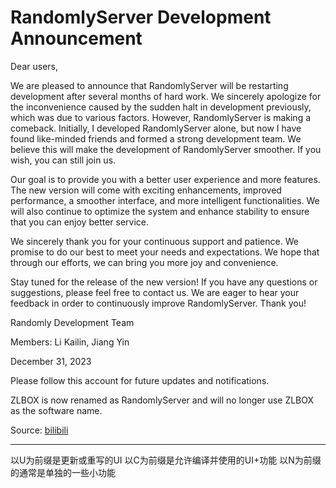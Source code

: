 # RandomlyServer Development Announcement

Dear users,

We are pleased to announce that RandomlyServer will be restarting development after several months of hard work. We sincerely apologize for the inconvenience caused by the sudden halt in development previously, which was due to various factors. However, RandomlyServer is making a comeback. Initially, I developed RandomlyServer alone, but now I have found like-minded friends and formed a strong development team. We believe this will make the development of RandomlyServer smoother. If you wish, you can still join us.

Our goal is to provide you with a better user experience and more features. The new version will come with exciting enhancements, improved performance, a smoother interface, and more intelligent functionalities. We will also continue to optimize the system and enhance stability to ensure that you can enjoy better service.

We sincerely thank you for your continuous support and patience. We promise to do our best to meet your needs and expectations. We hope that through our efforts, we can bring you more joy and convenience.

Stay tuned for the release of the new version! If you have any questions or suggestions, please feel free to contact us. We are eager to hear your feedback in order to continuously improve RandomlyServer. Thank you!

Randomly Development Team

Members: Li Kailin, Jiang Yin

December 31, 2023

Please follow this account for future updates and notifications.

ZLBOX is now renamed as RandomlyServer and will no longer use ZLBOX as the software name.

Source: [bilibili](https://www.bilibili.com/read/cv28909833/?spm_id_from=333.999.0.0)

*****
以U为前缀是更新或重写的UI
以C为前缀是允许编译并使用的UI+功能
以N为前缀的通常是单独的一些小功能
